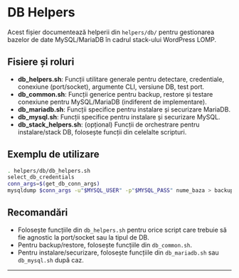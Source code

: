 # DB Helpers

Acest fișier documentează helperii din `helpers/db/` pentru gestionarea bazelor de date MySQL/MariaDB în cadrul stack-ului WordPress LOMP.

## Fisiere și roluri

- **db_helpers.sh**: Funcții utilitare generale pentru detectare, credentiale, conexiune (port/socket), argumente CLI, versiune DB, test port.
- **db_common.sh**: Funcții generice pentru backup, restore și testare conexiune pentru MySQL/MariaDB (indiferent de implementare).
- **db_mariadb.sh**: Funcții specifice pentru instalare și securizare MariaDB.
- **db_mysql.sh**: Funcții specifice pentru instalare și securizare MySQL.
- **db_stack_helpers.sh**: (opțional) Funcții de orchestrare pentru instalare/stack DB, folosește funcții din celelalte scripturi.

## Exemplu de utilizare

```bash
. helpers/db/db_helpers.sh
select_db_credentials
conn_args=$(get_db_conn_args)
mysqldump $conn_args -u"$MYSQL_USER" -p"$MYSQL_PASS" nume_baza > backup.sql
```

## Recomandări
- Folosește funcțiile din `db_helpers.sh` pentru orice script care trebuie să fie agnostic la port/socket sau la tipul de DB.
- Pentru backup/restore, folosește funcțiile din `db_common.sh`.
- Pentru instalare/securizare, folosește funcțiile din `db_mariadb.sh` sau `db_mysql.sh` după caz.

---

